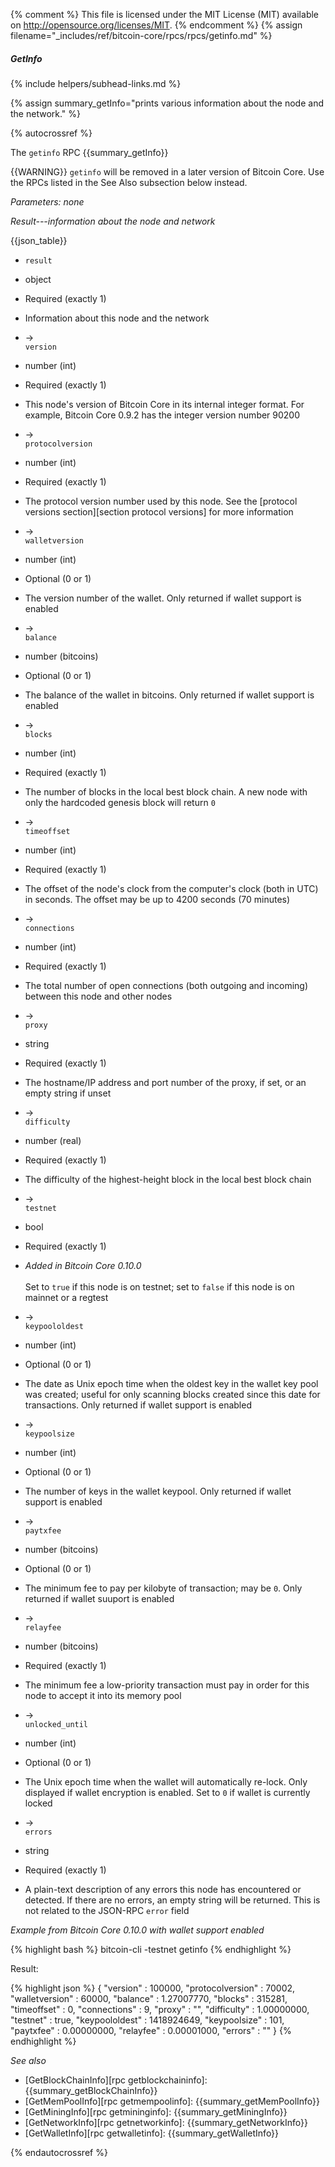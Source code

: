 {% comment %}
This file is licensed under the MIT License (MIT) available on
http://opensource.org/licenses/MIT.
{% endcomment %}
{% assign filename="_includes/ref/bitcoin-core/rpcs/rpcs/getinfo.md" %}

##### GetInfo
{% include helpers/subhead-links.md %}

{% assign summary_getInfo="prints various information about the node and the network." %}

{% autocrossref %}

The `getinfo` RPC {{summary_getInfo}}

{{WARNING}} `getinfo` will be removed in a later version of Bitcoin
Core.  Use the RPCs listed in the See Also subsection below instead.

*Parameters: none*

*Result---information about the node and network*

{{json_table}}

* `result`
* object
* Required (exactly 1)
* Information about this node and the network

* →<br>`version`
* number (int)
* Required (exactly 1)
* This node's version of Bitcoin Core in its internal integer format.  For example, Bitcoin Core 0.9.2 has the integer version number 90200

* →<br>`protocolversion`
* number (int)
* Required (exactly 1)
* The protocol version number used by this node.  See the [protocol versions section][section protocol versions] for more information

* →<br>`walletversion`
* number (int)
* Optional (0 or 1)
* The version number of the wallet.  Only returned if wallet support is enabled

* →<br>`balance`
* number (bitcoins)
* Optional (0 or 1)
* The balance of the wallet in bitcoins.  Only returned if wallet support is enabled

* →<br>`blocks`
* number (int)
* Required (exactly 1)
* The number of blocks in the local best block chain.  A new node with only the hardcoded genesis block will return `0`

* →<br>`timeoffset`
* number (int)
* Required (exactly 1)
* The offset of the node's clock from the computer's clock (both in UTC) in seconds.  The offset may be up to 4200 seconds (70 minutes)

* →<br>`connections`
* number (int)
* Required (exactly 1)
* The total number of open connections (both outgoing and incoming) between this node and other nodes

* →<br>`proxy`
* string
* Required (exactly 1)
* The hostname/IP address and port number of the proxy, if set, or an empty string if unset

* →<br>`difficulty`
* number (real)
* Required (exactly 1)
* The difficulty of the highest-height block in the local best block chain

* →<br>`testnet`
* bool
* Required (exactly 1)
* *Added in Bitcoin Core 0.10.0*<br><br>Set to `true` if this node is on testnet; set to `false` if this node is on mainnet or a regtest

* →<br>`keypoololdest`
* number (int)
* Optional (0 or 1)
* The date as Unix epoch time when the oldest key in the wallet key pool was created; useful for only scanning blocks created since this date for transactions.  Only returned if wallet support is enabled

* →<br>`keypoolsize`
* number (int)
* Optional (0 or 1)
* The number of keys in the wallet keypool.  Only returned if wallet support is enabled

* →<br>`paytxfee`
* number (bitcoins)
* Optional (0 or 1)
* The minimum fee to pay per kilobyte of transaction; may be `0`.  Only returned if wallet suuport is enabled

* →<br>`relayfee`
* number (bitcoins)
* Required (exactly 1)
* The minimum fee a low-priority transaction must pay in order for this node to accept it into its memory pool

* →<br>`unlocked_until`
* number (int)
* Optional (0 or 1)
* The Unix epoch time when the wallet will automatically re-lock.  Only displayed if wallet encryption is enabled.  Set to `0` if wallet is currently locked

* →<br>`errors`
* string
* Required (exactly 1)
* A plain-text description of any errors this node has encountered or detected.  If there are no errors, an empty string will be returned.  This is not related to the JSON-RPC `error` field

*Example from Bitcoin Core 0.10.0 with wallet support enabled*

{% highlight bash %}
bitcoin-cli -testnet getinfo
{% endhighlight %}

Result:

{% highlight json %}
{
    "version" : 100000,
    "protocolversion" : 70002,
    "walletversion" : 60000,
    "balance" : 1.27007770,
    "blocks" : 315281,
    "timeoffset" : 0,
    "connections" : 9,
    "proxy" : "",
    "difficulty" : 1.00000000,
    "testnet" : true,
    "keypoololdest" : 1418924649,
    "keypoolsize" : 101,
    "paytxfee" : 0.00000000,
    "relayfee" : 0.00001000,
    "errors" : ""
}
{% endhighlight %}

*See also*

* [GetBlockChainInfo][rpc getblockchaininfo]: {{summary_getBlockChainInfo}}
* [GetMemPoolInfo][rpc getmempoolinfo]: {{summary_getMemPoolInfo}}
* [GetMiningInfo][rpc getmininginfo]: {{summary_getMiningInfo}}
* [GetNetworkInfo][rpc getnetworkinfo]: {{summary_getNetworkInfo}}
* [GetWalletInfo][rpc getwalletinfo]: {{summary_getWalletInfo}}

{% endautocrossref %}
